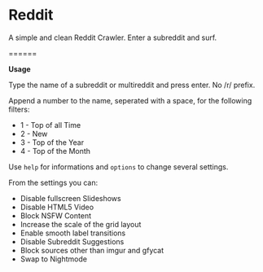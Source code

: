 Reddit
======

A simple and clean Reddit Crawler. Enter a subreddit and surf.

======

**Usage**

Type the name of a subreddit or multireddit and press enter. No /r/ prefix.

Append a number to the name, seperated with a space, for the following filters:

- 1 - Top of all Time
- 2 - New
- 3 - Top of the Year
- 4 - Top of the Month


Use `help` for informations and `options` to change several settings.

From the settings you can:

- Disable fullscreen Slideshows
- Disable HTML5 Video
- Block NSFW Content
- Increase the scale of the grid layout
- Enable smooth label transitions
- Disable Subreddit Suggestions
- Block sources other than imgur and gfycat
- Swap to Nightmode


